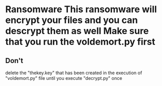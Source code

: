# Ransomware This ransomware will encrypt your files and you can descrypt them as well Make sure that you run the voldemort.py first <h2>Don't</h2> delete the "thekey.key" that has been created in the execution of "voldemort.py" file until you execute "decrypt.py" once
